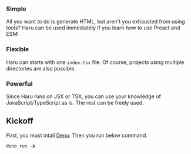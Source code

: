 ### Simple

All you want to do is generate HTML, but aren't you exhausted from using tools?
Haru can be used immediately if you learn how to use Preact and ESM!

### Flexible

Haru can starts with one `index.tsx` file.
Of course, projects using multiple directories are also possible.

### Powerful

Since Haru runs on JSX or TSX, you can use your knowledge of JavaScript/TypeScript as is.
The rest can be freely used.

## Kickoff

First, you must intall [Deno](https://deno.com).
Then you run below command.

```shell
deno run -A 
```
